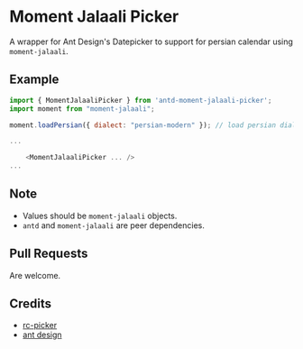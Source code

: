 # Moment Jalaali Picker
A wrapper for Ant Design's Datepicker to support for persian calendar using `moment-jalaali`.

## Example

```js
import { MomentJalaaliPicker } from 'antd-moment-jalaali-picker';
import moment from "moment-jalaali";

moment.loadPersian({ dialect: "persian-modern" }); // load persian dialect

...

    <MomentJalaaliPicker ... />
...

```

## Note

* Values should be `moment-jalaali` objects.
* `antd` and `moment-jalaali` are peer dependencies.

## Pull Requests

Are welcome.

## Credits

* [rc-picker](https://github.com/react-component/picker)
* [ant design](ant.design)